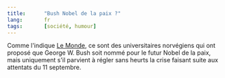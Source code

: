 ```yaml
--- 
title:      "Bush Nobel de la paix ?" 
lang:       fr 
tags:       [société, humour]
---
```





Comme l'indique [Le Monde](http://www.lemonde.fr/article/0,5987,3266--226215-,00.html), ce sont des universitaires norvégiens qui ont proposé que George W. Bush soit nommé pour le futur Nobel de la paix, mais uniquement s'il parvient à régler sans heurts la crise faisant suite aux attentats du 11 septembre.
